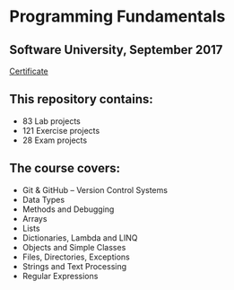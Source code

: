 # Programming Fundamentals 
## Software University, September 2017 

[Certificate](https://softuni.bg/certificates/details/24183/0ea33a80)

## This repository contains:

- 83 Lab projects
- 121 Exercise projects
- 28 Exam projects

## The course covers:

- Git & GitHub – Version Control Systems
- Data Types
- Methods and Debugging 
- Arrays 
- Lists
- Dictionaries, Lambda and LINQ 
- Objects and Simple Classes 
- Files, Directories, Exceptions 
- Strings and Text Processing 
- Regular Expressions 



